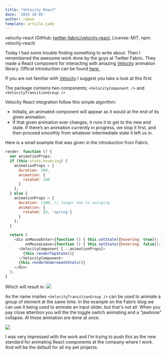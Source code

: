 ```yaml
---
title: "Velocity React"
date: '2015-10-05'
author: ramon
template: article.jade
---
```


velocity-react (GitHub: [twitter-fabric/velocity-react](https://github.com/twitter-fabric/velocity-react), License: MIT, npm: velocity-react)

Today I had some trouble finding something to write about. Then I remembered the awesome work done by the guys at Twitter Fabric. They made a React component for interacting with amazing [Velocity](http://julian.com/research/velocity/) animation library.
Offical introduction can be found [here.](https://fabric.io/blog/introducing-the-velocityreact-library)

If you are not familiar with [Velocity](http://julian.com/research/velocity/) I suggest you take a look at this first.


The package contains two components; `<VelocityComponent />` and `<VelocityTransitionGroup />`

Velocity React integration follow this simple algorithm:

- Initially, an animated component will appear as it would at the end of its given animation.
- If that given animation ever changes, it runs it to get to the new end state. If there’s an animation currently in progress, we stop it first, and then proceed smoothly from whatever intermediate state it left us in.

Here is a small example that was given in the introduction from Fabric.

```javascript
render: function () {
  var animationProps;
  if (this.state.hovering) {
    animationProps = {
      duration: 200,
      animation: {
        rotateX: 160
      }
    };
  } else {
    animationProps = {
      duration: 1100, // longer due to swinging
      animation: {
        rotateX: [0, 'spring']
      }
    };
  }

  return (
    <div onMouseEnter={function () { this.setState({hovering: true}); }}
         onMouseLeave={function () { this.setState({hovering: false}); }}>
      <VelocityComponent {...animationProps}>
        {this.renderTopState()}
      </VelocityComponent>
      {this.renderUnderneathStats()}
    </div>
  );
}
```
Which will result in:
<img src="https://static1.squarespace.com/static/54ac6f9ae4b0cf1d82a4b59e/t/560a9a19e4b08fcd39795d27/1443535397904/release_summary.gif?format=300w" tyle="max-width: 320px; width: 100%; position:static;">

As the name implies `<VelocityTransitionGroup />` can be used to animate a group of element at the same time. In the example on the Fabric blog we can use it being used to animate an input slider, but that's not all. When you pay close attention you will the the toggle switch animating and a "jawbone" collapse. Al these animation are done at once.

<img src="https://static1.squarespace.com/static/54ac6f9ae4b0cf1d82a4b59e/t/560a9a69e4b0a427e3b70022/1443535503361/?format=750w" tyle="max-width: 320px; width: 100%; position:static;">

I was very impressed with the work and I'm trying to push this as the new standard for animating React components at the company where I work. And will be the default for all my pet projects.
